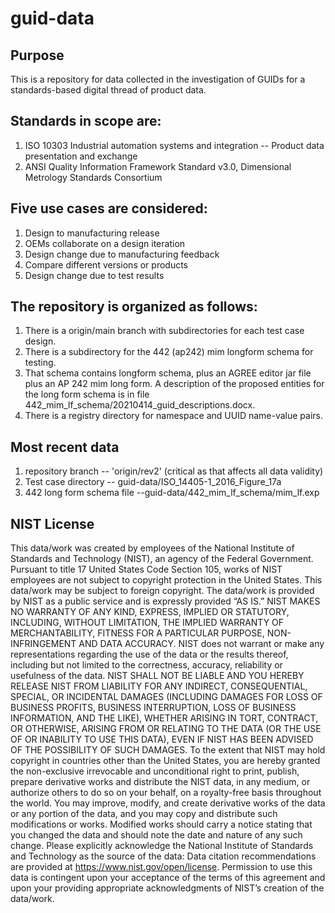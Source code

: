# guid-data

## Purpose
This is a repository for data collected in the investigation of GUIDs for a standards-based digital thread of product data.  


## Standards in scope are:

1. ISO 10303 Industrial automation systems and integration -- Product data presentation and exchange
1. ANSI Quality Information Framework Standard v3.0, Dimensional Metrology Standards Consortium

## Five use cases are considered:
  
1. Design to manufacturing release
1. OEMs collaborate on a design iteration
1.   Design change due to manufacturing feedback
1.   Compare different versions or products
1.   Design change due to test results

## The repository is organized as follows:

1.   There is a origin/main branch with subdirectories for each test case design. 
1.   There is a subdirectory for the 442 (ap242) mim longform schema for testing. 
1.   That schema contains longform schema, plus an AGREE editor jar file plus an AP 242 mim long form. A description of the proposed entities for the long form schema is in file 442_mim_lf_schema/20210414_guid_descriptions.docx.
1.   There is a registry directory for namespace and UUID name-value pairs.

## Most recent data

1. repository branch -- 'origin/rev2' (critical as that affects all data validity)
1. Test case directory -- guid-data/ISO_14405-1_2016_Figure_17a
1. 442 long form schema file --guid-data/442_mim_lf_schema/mim_lf.exp

## NIST License
This data/work was created by employees of the National Institute of Standards and Technology (NIST), an agency of the Federal Government. Pursuant to title 17 United States Code Section 105, works of NIST employees are not subject to copyright protection in the United States.  This data/work may be subject to foreign copyright.
The data/work is provided by NIST as a public service and is expressly provided “AS IS.” NIST MAKES NO WARRANTY OF ANY KIND, EXPRESS, IMPLIED OR STATUTORY, INCLUDING, WITHOUT LIMITATION, THE IMPLIED WARRANTY OF MERCHANTABILITY, FITNESS FOR A PARTICULAR PURPOSE, NON-INFRINGEMENT AND DATA ACCURACY. NIST does not warrant or make any representations regarding the use of the data or the results thereof, including but not limited to the correctness, accuracy, reliability or usefulness of the data. NIST SHALL NOT BE LIABLE AND YOU HEREBY RELEASE NIST FROM LIABILITY FOR ANY INDIRECT, CONSEQUENTIAL, SPECIAL, OR INCIDENTAL DAMAGES (INCLUDING DAMAGES FOR LOSS OF BUSINESS PROFITS, BUSINESS INTERRUPTION, LOSS OF BUSINESS INFORMATION, AND THE LIKE), WHETHER ARISING IN TORT, CONTRACT, OR OTHERWISE, ARISING FROM OR RELATING TO THE DATA (OR THE USE OF OR INABILITY TO USE THIS DATA), EVEN IF NIST HAS BEEN ADVISED OF THE POSSIBILITY OF SUCH DAMAGES.
To the extent that NIST may hold copyright in countries other than the United States, you are hereby granted the non-exclusive irrevocable and unconditional right to print, publish, prepare derivative works and distribute the NIST data, in any medium, or authorize others to do so on your behalf, on a royalty-free basis throughout the world.
You may improve, modify, and create derivative works of the data or any portion of the data, and you may copy and distribute such modifications or works. Modified works should carry a notice stating that you changed the data and should note the date and nature of any such change. Please explicitly acknowledge the National Institute of Standards and Technology as the source of the data:  Data citation recommendations are provided at https://www.nist.gov/open/license.
Permission to use this data is contingent upon your acceptance of the terms of this agreement and upon your providing appropriate acknowledgments of NIST’s creation of the data/work.
